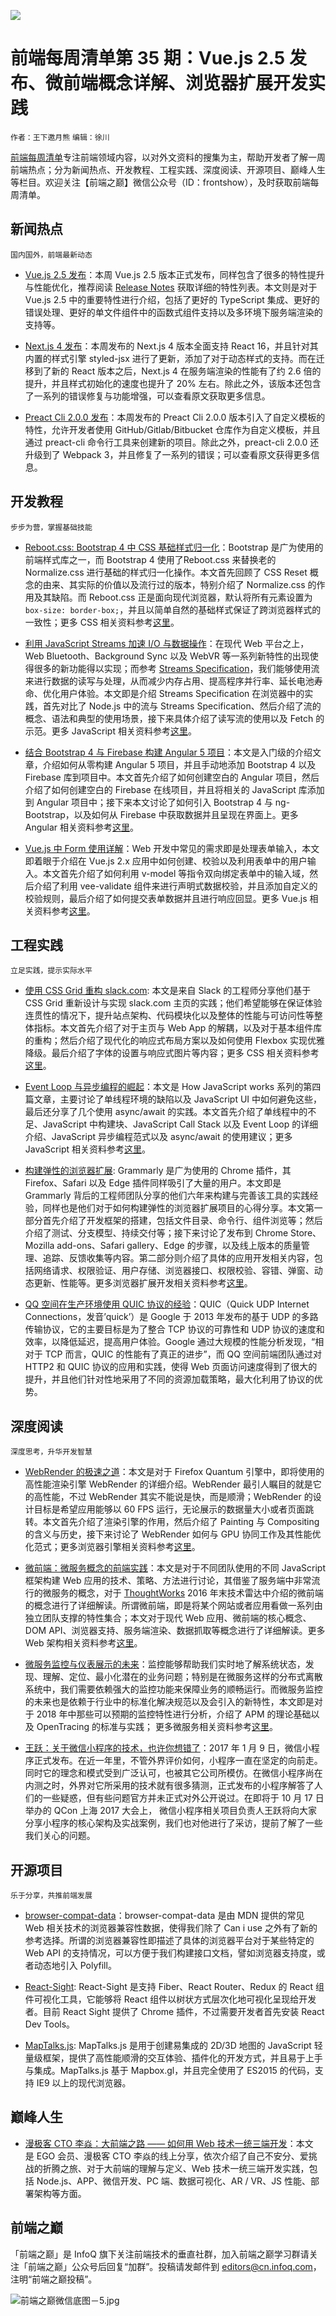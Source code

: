 

![](http://upload-images.jianshu.io/upload_images/1647496-d53cee74e67e8866.jpg?imageMogr2/auto-orient/strip%7CimageView2/2/w/1240)


# 前端每周清单第 35 期：Vue.js 2.5 发布、微前端概念详解、浏览器扩展开发实践
`作者：王下邀月熊` `编辑：徐川`

[前端每周清单](http://www.infoq.com/cn/FE-Weekly)专注前端领域内容，以对外文资料的搜集为主，帮助开发者了解一周前端热点；分为新闻热点、开发教程、工程实践、深度阅读、开源项目、巅峰人生等栏目。欢迎关注【前端之巅】微信公众号（ID：frontshow），及时获取前端每周清单。

## 新闻热点
`国内国外，前端最新动态`

- [Vue.js 2.5 发布](https://medium.com/the-vue-point/vue-2-5-released-14bd65bf030b)：本周 Vue.js 2.5 版本正式发布，同样包含了很多的特性提升与性能优化，推荐阅读 [Release Notes](https://github.com/vuejs/vue/releases/tag/v2.5.0) 获取详细的特性列表。本文则是对于 Vue.js 2.5 中的重要特性进行介绍，包括了更好的 TypeScript 集成、更好的错误处理、更好的单文件组件中的函数式组件支持以及多环境下服务端渲染的支持等。


- [Next.js 4 发布](https://zeit.co/blog/next4)：本周发布的 Next.js 4 版本全面支持 React 16，并且针对其内置的样式引擎 styled-jsx 进行了更新，添加了对于动态样式的支持。而在迁移到了新的 React 版本之后，Next.js 4 在服务端渲染的性能有了约 2.6 倍的提升，并且样式初始化的速度也提升了 20% 左右。除此之外，该版本还包含了一系列的错误修复与功能增强，可以查看原文获取更多信息。


- [Preact Cli 2.0.0 发布](https://github.com/developit/preact-cli/releases)：本周发布的 Preact Cli 2.0.0 版本引入了自定义模板的特性，允许开发者使用 GitHub/Gitlab/Bitbucket 仓库作为自定义模板，并且通过 preact-cli 命令行工具来创建新的项目。除此之外，preact-cli 2.0.0 还升级到了 Webpack 3，并且修复了一系列的错误；可以查看原文获得更多信息。


## 开发教程
`步步为营，掌握基础技能`


- [Reboot.css: Bootstrap 4 中 CSS 基础样式归一化](https://parg.co/UGN)：Bootstrap 是广为使用的前端样式库之一，而 Bootstrap 4 使用了Reboot.css 来替换老的 Normalize.css 进行基础的样式归一化操作。本文首先回顾了 CSS Reset 概念的由来、其实际的价值以及流行过的版本，特别介绍了 Normalize.css 的作用及其缺陷。而 Reboot.css 正是面向现代浏览器，默认将所有元素设置为 `box-size: border-box;`，并且以简单自然的基础样式保证了跨浏览器样式的一致性；更多 CSS 相关资料参考[这里](https://parg.co/b4z)。

- [利用 JavaScript Streams 加速 I/O 与数据操作](https://parg.co/Uma)：在现代 Web 平台之上，Web Bluetooth、Background Sync 以及 WebVR 等一系列新特性的出现使得很多的新功能得以实现；而参考 [Streams Specification](https://streams.spec.whatwg.org/)，我们能够使用流来进行数据的读写与处理，从而减少内存占用、提高程序并行率、延长电池寿命、优化用户体验。本文即是介绍 Streams Specification 在浏览器中的实践，首先对比了 Node.js 中的流与 Streams Specification、然后介绍了流的概念、语法和典型的使用场景，接下来具体介绍了读写流的使用以及 Fetch 的示范。更多 JavaScript 相关资料参考[这里](https://parg.co/b4z)。



- [结合 Bootstrap 4 与 Firebase 构建 Angular 5 项目](https://parg.co/UGF)：本文是入门级的介绍文章，介绍如何从零构建 Angular 5 项目，并且手动地添加 Bootstrap 4 以及 Firebase 库到项目中。本文首先介绍了如何创建空白的 Angular 项目，然后介绍了如何创建空白的 Firebase 在线项目，并且将相关的 JavaScript 库添加到 Angular 项目中；接下来本文讨论了如何引入 Bootstrap 4 与 ng-Bootstrap，以及如何从 Firebase 中获取数据并且呈现在界面上。更多 Angular 相关资料参考[这里](https://parg.co/b4z)。
 
- [Vue.js 中 Form 使用详解](https://parg.co/UGT)：Web 开发中常见的需求即是处理表单输入，本文即着眼于介绍在 Vue.js 2.x 应用中如何创建、校验以及利用表单中的用户输入。本文首先介绍了如何利用 v-model 等指令双向绑定表单中的输入域，然后介绍了利用 vee-validate 组件来进行声明式数据校验，并且添加自定义的校验规则，最后介绍了如何提交表单数据并且进行响应回显。更多 Vue.js 相关资料参考[这里](https://parg.co/b4z)。



## 工程实践
`立足实践，提示实际水平`

- [使用 CSS Grid 重构 slack.com](https://slack.engineering/rebuilding-slack-com-b124c405c193): 本文是来自 Slack 的工程师分享他们基于 CSS Grid 重新设计与实现 slack.com 主页的实践；他们希望能够在保证体验连贯性的情况下，提升站点架构、代码模块化以及整体的性能与可访问性等整体指标。本文首先介绍了对于主页与 Web App 的解耦，以及对于基本组件库的重构；然后介绍了现代化的响应式布局方案以及如何使用 Flexbox 实现优雅降级。最后介绍了字体的设置与响应式图片等内容；更多 CSS 相关资料参考[这里](https://parg.co/b4z)。

- [Event Loop 与异步编程的崛起](https://parg.co/UGj)：本文是 How JavaScript works 系列的第四篇文章，主要讨论了单线程环境的缺陷以及 JavaScript UI 中如何避免这些，最后还分享了几个使用 async/await 的实践。本文首先介绍了单线程中的不足、JavaScript 中构建块、JavaScript Call Stack 以及 Event Loop 的详细介绍、JavaScript 异步编程范式以及 async/await 的使用建议；更多 JavaScript 相关资料参考[这里](https://parg.co/b4z)。



- [构建弹性的浏览器扩展](https://tech.grammarly.com/blog/building-browser-extensions-at-scale): Grammarly 是广为使用的 Chrome 插件，其 Firefox、Safari 以及 Edge 插件同样吸引了大量的用户。本文即是 Grammarly 背后的工程师团队分享的他们六年来构建与完善该工具的实践经验，同样也是他们对于如何构建弹性的浏览器扩展项目的心得分享。本文第一部分首先介绍了开发框架的搭建，包括文件目录、命令行、组件浏览等；然后介绍了测试、分支模型、持续交付等；接下来讨论了发布到 Chrome Store、Mozilla add-ons、Safari gallery、Edge 的步骤，以及线上版本的质量管理、追踪、反馈收集等内容。第二部分则介绍了具体的应用开发相关内容，包括网络请求、权限验证、用户存储、浏览器接口、权限校验、容错、弹窗、动态更新、性能等。更多浏览器扩展开发相关资料参考[这里](https://parg.co/b4z)。

- [QQ 空间在生产环境使用 QUIC 协议的经验](https://parg.co/UG7)：QUIC（Quick UDP Internet Connections，发音’quick’）是 Google 于 2013 年发布的基于 UDP 的多路传输协议，它的主要目标是为了整合 TCP 协议的可靠性和 UDP 协议的速度和效率，以降低延迟，提高用户体验。Google 通过大规模的性能分析发现，“相对于 TCP 而言，QUIC 的性能有了真正的进步”，而 QQ 空间前端团队通过对 HTTP2 和 QUIC 协议的应用和实践，使得 Web 页面访问速度得到了很大的提升，并且他们针对性地采用了不同的资源加载策略，最大化利用了协议的优势。


## 深度阅读
`深度思考，升华开发智慧`

- [WebRender 的极速之道](https://parg.co/UGM)：本文是对于 Firefox Quantum 引擎中，即将使用的高性能渲染引擎 WebRender 的详细介绍。WebRender 最引人瞩目的就是它的高性能，不过 WebRender 其实不能说是快，而是顺滑；WebRender 的设计目标是希望应用能够以 60 FPS 运行，无论展示的数据量大小或者页面跳转。本文首先介绍了渲染引擎的作用，然后介绍了 Painting 与 Compositing 的含义与历史，接下来讨论了 WebRender 如何与 GPU 协同工作及其性能优化范式；更多浏览器引擎相关资料参考[这里](https://parg.co/b4z)。

- [微前端：微服务概念的前端实践](https://micro-frontends.org/)：本文是对于不同团队使用的不同 JavaScript 框架构建 Web 应用的技术、策略、方法进行讨论，其借鉴了服务端中非常流行的微服务的概念，对于 [ThoughtWorks](https://www.thoughtworks.com/radar/techniques/micro-frontends) 2016 年末技术雷达中介绍的微前端的概念进行了详细解读。所谓微前端，即是将某个网站或者应用看做一系列由独立团队支撑的特性集合；本文对于现代 Web 应用、微前端的核心概念、DOM API、浏览器支持、服务端渲染、数据抓取等概念进行了详细解读。更多 Web 架构相关资料参考[这里](https://parg.co/b4z)。

- [微服务监控与仪表展示的未来](https://parg.co/UG2)：监控能够帮助我们实时地了解系统状态，发现、理解、定位、最小化潜在的业务问题；特别是在微服务这样的分布式离散系统中，我们需要依赖强大的监控功能来保障业务的顺畅运行。而微服务监控的未来也是依赖于行业中的标准化解决规范以及会引入的新特性，本文即是对于 2018 年中那些可以预期的监控特性进行分析，介绍了 APM 的理论基础以及 OpenTracing 的标准与实践； 更多微服务相关资料参考[这里](https://parg.co/b4z)。

- [王跃：关于微信小程序的技术，也许你想错了](https://parg.co/UGx)：2017 年 1 月 9 日，微信小程序正式发布。在近一年里，不管外界评价如何，小程序一直在坚定的向前走。同时它的理念和模式受到广泛认可，也被其它公司所模仿。在微信小程序尚在内测之时，外界对它所采用的技术就有很多猜测，正式发布的小程序解答了人们的一些疑惑，但有些问题官方并未正式对外公开说过。在即将于 10 月 17 日举办的 QCon 上海 2017 大会上， 微信小程序相关项目负责人王跃将向大家分享小程序的核心架构及实战案例，我们也对他进行了采访，提前了解了一些我们关心的问题。


## 开源项目



`乐于分享，共推前端发展`




- [browser-compat-data](https://github.com/mdn/browser-compat-data)：browser-compat-data 是由 MDN 提供的常见 Web 相关技术的浏览器兼容性数据，使得我们除了 Can i use 之外有了新的参考选择。所谓的浏览器兼容性即描述了具体的浏览器平台对于某些特定的 Web API 的支持情况，可以方便于我们构建接口文档，譬如浏览器支持度，或者动态地引入 Polyfill。




- [React-Sight](https://github.com/React-Sight/React-Sight): React-Sight 是支持 Fiber、React Router、Redux 的 React 组件可视化工具，它能够将 React 组件以树状方式层次化地可视化呈现给开发者。目前 React Sight 提供了 Chrome 插件，不过需要开发者首先安装 React Dev Tools。 




- [MapTalks.js](https://github.com/maptalks/maptalks.js): MapTalks.js 是用于创建易集成的 2D/3D 地图的 JavaScript 轻量级框架，提供了高性能顺滑的交互体验、插件化的开发方式，并且易于上手与集成。MapTalks.js 基于 Mapbox.gl，并且完全使用了 ES2015 的代码，支持 IE9 以上的现代浏览器。



## 巅峰人生




- [漫极客 CTO 李焱：大前端之路 —— 如何用 Web 技术一统三端开发](https://parg.co/UGD)：本文是 EGO 会员、漫极客 CTO 李焱的线上分享，依次介绍了自己不安分、爱挑战的折腾之旅、对于大前端的理解与定义、Web 技术一统三端开发实践，包括 Node.js、APP、微信开发、PC 端、数据可视化、AR / VR、JS 性能、部署架构等方面。


## 前端之巅


「前端之巅」是 InfoQ 旗下关注前端技术的垂直社群，加入前端之巅学习群请关注「前端之巅」公众号后回复“加群”。投稿请发邮件到 editors@cn.infoq.com，注明“前端之巅投稿”。



![前端之巅微信底图－5.jpg](http://upload-images.jianshu.io/upload_images/1647496-01712a993d2b23de.jpg?imageMogr2/auto-orient/strip%7CimageView2/2/w/1240)

